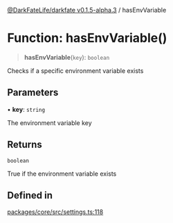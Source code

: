 [@DarkFateLife/darkfate v0.1.5-alpha.3](../index.md) / hasEnvVariable

# Function: hasEnvVariable()

> **hasEnvVariable**(`key`): `boolean`

Checks if a specific environment variable exists

## Parameters

• **key**: `string`

The environment variable key

## Returns

`boolean`

True if the environment variable exists

## Defined in

[packages/core/src/settings.ts:118](https://github.com/monilpat/darkfate/blob/main/packages/core/src/settings.ts#L118)

